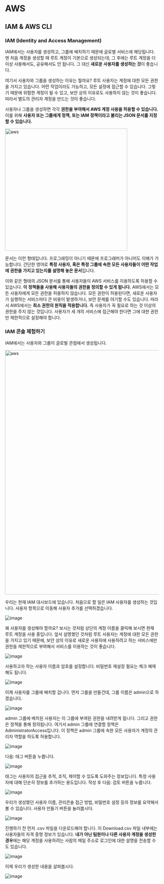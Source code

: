 # AWS

## IAM & AWS CLI
### IAM (Identity and Access Management)
IAM에서는 사용자를 생성하고, 그룹에 배치하기 때문에 글로벌 서비스에 해당됩니다. 맨 처음 계정을 생성할 때 루트 계정이 기본으로 생성되는데, 그 후에는 루트 계정을 더 이상 사용해서도, 공유해서도 안 됩니다. 그 대신 **새로운 사용자를 생성하는 것**이 좋습니다. 

여기서 사용자와 그룹을 생성하는 이유는 뭘까요? 루트 사용자는 계정에 대한 모든 권한을 가지고 있습니다. 어떤 작업이라도 가능하고, 모든 설정에 접근할 수 있습니다. 그렇기 때문에 위험한 계정이 될 수 있고, 보안 상의 이유로도 사용하지 않는 것이 좋습니다. 따라서 별도의 관리자 계정을 만드는 것이 좋습니다.

사용자나 그룹을 생성하면 각각 **권한을 부여해서 AWS 계정 사용을 허용할 수 있습니다.** 이를 위해 **사용자 또는 그룹에게 정책, 또는 IAM 정책이라고 불리는 JSON 문서를 지정할 수 있습니다.**

<img width="400" alt="aws" src="https://user-images.githubusercontent.com/87610758/199052285-919462bf-3e97-4ebd-97f3-42c94bdb95f5.png">


문서는 이런 형태입니다. 프로그래밍이 아니기 때문에 프로그래머가 아니어도 이해가 가능합니다. 간단한 영어로 **특정 사용자, 혹은 특정 그룹에 속한 모든 사용자들이 어떤 작업에 권한을 가지고 있는지를 설명해 놓은 문서**입니다.

이와 같은 형태의 JSON 문서를 통해 사용자들이 AWS 서비스를 이용하도록 허용할 수 있습니다. **이 정책들을 사용해 사용자들의 권한을 정의할 수 있게 됩니다.** AWS에서는 모든 사용자에게 모든 권한을 허용하지 않습니다. 모든 권한이 허용된다면, 새로운 사용자가 실행하는 서비스마다 큰 비용이 발생하거나, 보안 문제를 야기할 수도 있습니다. 따라서 AWS에서는 **최소 권한의 원칙을 적용합니다.** 즉 사용자가 꼭 필요로 하는 것 이상의 권한을 주지 않는 것입니다. 사용자가 세 개의 서비스에 접근해야 한다면 그에 대한 권한만 제한적으로 설정해야 합니다.

### IAM 콘솔 체험하기
IAM에서는 사용자와 그룹이 글로벌 관점에서 생성됩니다.

<img width="800" alt="aws" src="https://user-images.githubusercontent.com/87610758/199054065-c3ec1ce7-bc11-4c1d-b9a2-429cd3ea853c.png">


우리는 현재 IAM 대시보드에 있습니다. 처음으로 할 일은 IAM 사용자를 생성하는 것입니다. 사용자 항목으로 이동해 사용자 추가를 선택하겠습니다.

![image](https://user-images.githubusercontent.com/87610758/199054862-4829240e-094e-44d4-9b1d-ca8ab1cba201.png)

왜 사용자를 생성해야 할까요?
보시는 것처럼 상단의 계정 이름을 클릭해 보시면 현재 루트 계정을 사용 중입니다. 앞서 설명했던 것처럼 루트 사용자는 계정에 대한 모든 권한을 가지고 있기 때문에, 보안 상의 이유로 새로운 사용자에 사용하려고 하는 서비스에만 권한을 제한적으로 부여해서 서비스를 이용하는 것이 좋습니다.

![image](https://user-images.githubusercontent.com/87610758/199055158-32e6c18d-1821-48a1-9d52-d9453b45769d.png)

사용하고자 하는 사용자 이름과 암호를 설정합니다. 비밀번호 재설정 필요는 체크 해제해도 됩니다.

![image](https://user-images.githubusercontent.com/87610758/199055970-fc5a648a-4712-4915-aed7-3f6a25d80631.png)

이제 사용자를 그룹에 배치할 겁니다. 먼저 그룹을 만들건데, 그룹 이름은 admin으로 하겠습니다.

![image](https://user-images.githubusercontent.com/87610758/199056997-4d289158-0673-43da-b9da-a4cc6973b023.png)

admin 그룹에 배치된 사용자는 이 그룹에 부여된 권한을 내려받게 됩니다. 그리고 권한은 정책을 통해 정의됩니다. 여기서 admin 그룹에 연결할 정책은 AdministratorAccess입니다. 이 정책은 admin 그룹에 속한 모든 사용자가 계정의 관리자 역할을 하도록 허용합니다.

![image](https://user-images.githubusercontent.com/87610758/199057052-fca642d5-14ce-4524-bc41-71044d2af292.png)

다음: 태그 버튼을 누릅니다.

![image](https://user-images.githubusercontent.com/87610758/199057283-cb16a52b-da65-47aa-9f7e-b663dbb31e79.png)

태그는 사용자의 접근을 추적, 조직, 제어할 수 있도록 도와주는 정보입니다. 특정 사용자에 대해 단순히 정보를 추가하는 용도입니다. 
작성 후 다음: 검토 버튼을 누릅니다.

![image](https://user-images.githubusercontent.com/87610758/199057887-84b9b3af-4a4d-4128-b618-fb0c3da86bba.png)

우리가 생성했던 사용자 이름, 관리콘솔 접근 방법, 비밀번호 설정 등의 정보를 요약해서 볼 수 있습니다. 사용자 만들기 버튼을 눌러봅시다.

![image](https://user-images.githubusercontent.com/87610758/199058148-2e56092b-93cc-4f0c-a5e1-52888cccd624.png)

진행하기 전 먼저 .csv 파일을 다운로드해야 합니다. 이 Download.csv 파일 내부에는 사용자들의 자격 증명 정보가 있습니다. **내가 아닌 팀원이나 다른 사용자 계정을 생성한 경우**에는 해당 계정을 사용하려는 사람의 메일 주소로 로그인에 대한 설명을 전송할 수도 있습니다.

![image](https://user-images.githubusercontent.com/87610758/199059499-0e1dc6b2-f52e-462c-ae1c-d28753cad236.png)

이제 우리가 생성한 내용을 살펴봅시다.

![image](https://user-images.githubusercontent.com/87610758/199059860-2ed2e4a1-a0d0-4ff1-9f18-5d5a58760174.png)


